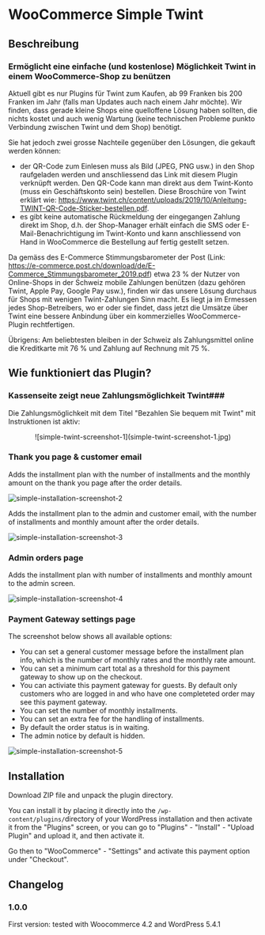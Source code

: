 # WooCommerce Simple Twint #

## Beschreibung ##

### Ermöglicht eine einfache (und kostenlose) Möglichkeit Twint in einem WooCommerce-Shop zu benützen ###

Aktuell gibt es nur Plugins für Twint zum Kaufen, ab 99 Franken bis 200 Franken im Jahr (falls man Updates auch nach einem Jahr möchte). Wir finden, dass gerade kleine Shops eine quelloffene Lösung haben sollten, die nichts kostet und auch wenig Wartung (keine technischen Probleme punkto Verbindung zwischen Twint und dem Shop) benötigt.

Sie hat jedoch zwei grosse Nachteile gegenüber den Lösungen, die gekauft werden können:

- der QR-Code zum Einlesen muss als Bild (JPEG, PNG usw.) in den Shop raufgeladen werden und anschliessend das Link mit diesem Plugin verknüpft werden. Den QR-Code kann man direkt aus dem Twint-Konto (muss ein Geschäftskonto sein) bestellen. Diese Broschüre von Twint erklärt wie: https://www.twint.ch/content/uploads/2019/10/Anleitung-TWINT-QR-Code-Sticker-bestellen.pdf.
- es gibt keine automatische Rückmeldung der eingegangen Zahlung direkt im Shop, d.h. der Shop-Manager erhält einfach die SMS oder E-Mail-Benachrichtigung im Twint-Konto und kann anschliessend von Hand in WooCommerce die Bestellung auf fertig gestellt setzen.

Da gemäss des E-Commerce Stimmungsbarometer der Post (Link: https://e-commerce.post.ch/download/de/E-Commerce_Stimmungsbarometer_2019.pdf) etwa 23 % der Nutzer von Online-Shops in der Schweiz mobile Zahlungen benützen (dazu gehören Twint, Apple Pay, Google Pay usw.), finden wir das unsere Lösung durchaus für Shops mit wenigen Twint-Zahlungen Sinn macht. Es liegt ja im Ermessen jedes Shop-Betreibers, wo er oder sie findet, dass jetzt die Umsätze über Twint eine bessere Anbindung über ein kommerzielles WooCommerce-Plugin rechtfertigen.

Übrigens: Am beliebtesten bleiben in der Schweiz als Zahlungsmittel online die Kreditkarte mit 76 % und Zahlung auf Rechnung mit 75 %.

## Wie funktioniert das Plugin? ###

### Kassenseite zeigt neue Zahlungsmöglichkeit Twint###

Die Zahlungsmöglichkeit mit dem Titel "Bezahlen Sie bequem mit Twint" mit Instruktionen ist aktiv:

<p align="center">![simple-twint-screenshot-1](simple-twint-screenshot-1.jpg)</p>

### Thank you page & customer email ###

Adds the installment plan with the number of installments and the monthly amount on the thank you page after the order details.

![simple-installation-screenshot-2](simple-installation-screenshot-2.jpg)

Adds the installment plan to the admin and customer email, with the number of installments and monthly amount after the order details.

![simple-installation-screenshot-3](simple-installation-screenshot-3.jpg)

### Admin orders page ###

Adds the installment plan with number of installments and monthly amount to the admin screen.

![simple-installation-screenshot-4](simple-installation-screenshot-4.jpg)

### Payment Gateway settings page ###

The screenshot below shows all available options:

- You can set a general customer message before the installment plan info, which is the number of monthly rates and the monthly rate amount.
- You can set a minimum cart total as a threshold for this payment gateway to show up on the checkout.
- You can activiate this payment gateway for guests. By default only customers who are logged in and who have one completeted order may see this payment gateway.
- You can set the number of monthly installments.
- You can set an extra fee for the handling of installments.
- By default the order status is in waiting.
- The admin notice by default is hidden.

![simple-installation-screenshot-5](simple-installation-screenshot-5.jpg)

## Installation ##
Download ZIP file and unpack the plugin directory.

You can install it by placing it directly into the `/wp-content/plugins/`directory of your WordPress installation and then activate it from the "Plugins" screen, or you can go to "Plugins" - "Install" - "Upload Plugin" and upload it, and then activate it.

Go then to "WooCommerce" - "Settings" and activate this payment option under "Checkout".

## Changelog ##

### 1.0.0 ###
First version: tested with Woocommerce 4.2 and WordPress 5.4.1

